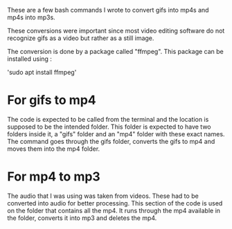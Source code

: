 These are a few bash commands I wrote to convert gifs into mp4s and mp4s into mp3s.

These conversions were important since most video editing software do not recognize gifs as a video but rather as a still image.

The conversion is done by a package called "ffmpeg".
This package can be installed using :

'sudo apt install ffmpeg'

# For gifs to mp4

The code is expected to be called from the terminal and the location is supposed to be the intended folder. 
This folder is expected to have two folders inside it, a "gifs" folder and an "mp4" folder with these exact names.
The command goes through the gifs folder, converts the gifs to mp4 and moves them into the mp4 folder.

# For mp4 to mp3

The audio that I was using was taken from videos. These had to be converted into audio for better processing.
This section of the code is used on the folder that contains all the mp4.
It runs through the mp4 available in the folder, converts it into mp3 and deletes the mp4.
